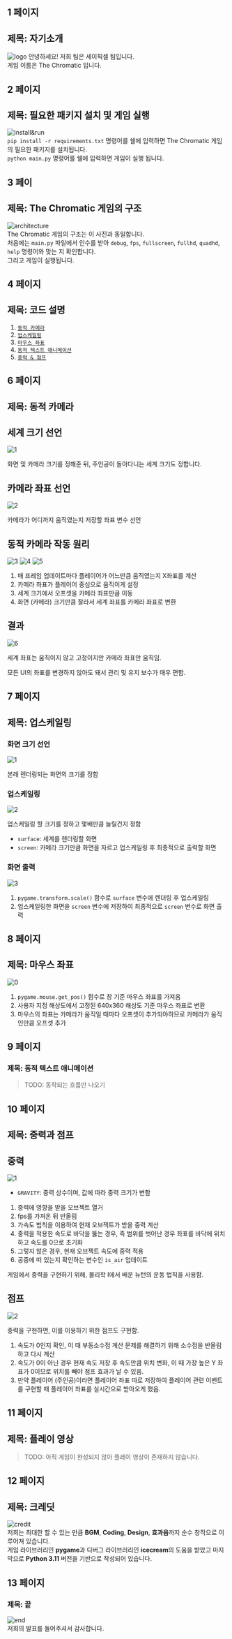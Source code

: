 ## 1 페이지

## 제목: 자기소개
![logo](https://i.imgur.com/gmtxAGp.png)
안녕하세요! 저희 팀은 세이픽셀 팀입니다.\
게임 이름은 The Chromatic 입니다.

## 2 페이지

## 제목: 필요한 패키지 설치 및 게임 실행
![install&run](./shell.png)\
`pip install -r requirements.txt` 명령어를 쉘에 입력하면 The Chromatic 게임의 필요한 패키지를 설치됩니다.\
`python main.py` 명령어를 쉘에 입력하면 게임이 실행 됩니다.

## 3 페이

## 제목: The Chromatic 게임의 구조
![architecture](./architecture.png)\
The Chromatic 게임의 구조는 이 사진과 동일합니다.\
처음에는 `main.py` 파일에서 인수를 받아 `debug`, `fps`, `fullscreen`, `fullhd`, `quadhd`, `help` 명령어와 맞는 지 확인합니다.\
그리고 게임이 실행됩니다.

## 4 페이지

## 제목: 코드 설명

1. [`동적 카메라`](#제목-동적-카메라)
2. [`업스케일링`](#제목-업스케일링)
3. [`마우스 좌표`](#제목-마우스-좌표)
4. [`동적 텍스트 애니메이션`](#제목-동적-텍스트-애니메이션)
5. [`중력 & 점프`](#제목-중력과-점프)

## 6 페이지

## 제목: 동적 카메라

## 세계 크기 선언
![1](../images/dynamic_camera_1.png)

화면 및 카메라 크기를 정해준 뒤, 주인공이 돌아다니는 세계 크기도 정합니다.

## 카메라 좌표 선언
![2](../images/dynamic_camera_2.png)

카메라가 어디까지 움직였는지 저장할 좌표 변수 선언

## 동적 카메라 작동 원리
![3](../images/dynamic_camera_3.png)
![4](../images/dynamic_camera_4.png)
![5](../images/dynamic_camera_5.png)

1. 매 프레임 업데이트마다 플레이어가 어느만큼 움직였는지 X좌표를 계산
2. 카메라 좌표가 플레이어 중심으로 움직이게 설정
3. 세계 크기에서 오프셋을 카메라 좌표만큼 이동
4. 화면 (카메라) 크기만큼 잘라서 세계 좌표를 카메라 좌표로 변환

## 결과
![6](../images/dynamic_camera_6.gif)

세계 좌표는 움직이지 않고 고정이지만
카메라 좌표만 움직임.

모든 UI의 좌표를 변경하지 않아도 돼서
관리 및 유지 보수가 매우 편함.

## 7 페이지

## 제목: 업스케일링

### 화면 크기 선언
![1](../images/upscailing_1.png)

본래 렌더링되는 화면의 크기를 정함

### 업스케일링
![2](../images/upscailing_2.png)

업스케일링 할 크기를 정하고 몇배만큼 늘릴건지 정함

- `surface`: 세계를 렌더링할 화면
- `screen`: 카메라 크기만큼 화면을 자르고 업스케일링 후 최종적으로 출력할 화면

### 화면 출력
![3](../images/upscailing_3.png)

1. `pygame.transform.scale()` 함수로 `surface` 변수에 렌더링 후 업스케일링
2. 업스케일링한 화면을 `screen` 변수에 저장하여 최종적으로 `screen` 변수로 화면 출력

## 8 페이지

## 제목: 마우스 좌표
![0](../images/mouse_position.png)

1. `pygame.mouse.get_pos()` 함수로 창 기준 마우스 좌표를 가져옴
2. 사용자 지정 해상도에서 고정된 640x360 해상도 기준 마우스 좌표로 변환
3. 마우스의 좌표는 카메라가 움직일 때마다 오프셋이 추가되야하므로 카메라가 움직인만큼 오프셋 추가


## 9 페이지

### 제목: 동적 텍스트 애니메이션

> TODO: 동작되는 흐름만 나오기

## 10 페이지

## 제목: 중력과 점프

## 중력
![1](../images/gravity_and_jump_1.png)

- `GRAVITY`: 중력 상수이며, 값에 따라 중력 크기가 변함

1. 중력에 영향을 받을 오브젝트 열거
2. fps를 가져온 뒤 반올림
3. 가속도 법칙을 이용하여 현재 오브젝트가 받을 중력 계산
4. 중력을 적용한 속도로 바닥을 뚫는 경우, 즉 범위를 벗어난 경우 좌표를 바닥에 위치하고 속도를 0으로 초기화
5. 그렇지 않은 경우, 현재 오브젝트 속도에 중력 적용
6. 공중에 떠 있는지 확인하는 변수인 `is_air` 업데이트

게임에서 중력을 구현하기 위해,
물리학 I에서 배운 뉴턴의 운동 법칙을 사용함.

## 점프
![2](../images/gravity_and_jump_2.png)

중력을 구현하면, 이를 이용하기 위한 점프도 구현함.

1. 속도가 0인지 확인, 이 때 부동소수점 계산 문제를 해결하기 위해 소수점을 반올림하고 다시 계산
2. 속도가 0이 아닌 경우 현재 속도 저장 후 속도만큼 위치 변화, 이 때 가장 높은 Y 좌표가 0이므로 위치를 빼야 점프 효과가 날 수 있음.
3. 만약 플레이어 (주인공)이라면 플레이어 좌표 따로 저장하여 플레이어 관련 이벤트를 구현할 때 플레이어 좌표를 실시간으로 받아오게 했음.


## 11 페이지

## 제목: 플레이 영상

> TODO: 아직 게임이 완성되지 않아 플레이 영상이 존재하지 않습니다.

## 12 페이지

## 제목: 크레딧
![credit](./credit.png)\
저희는 최대한 할 수 있는 만큼 **BGM**, **Coding**, **Design**, **효과음**까지 순수 창작으로 이루어져 있습니다.\
게임 라이브러리인 **pygame**과 디버그 라이브러리인 **icecream**의 도움을 받았고 마지막으로 **Python 3.11** 버전을 기반으로 작성되어 있습니다.

## 13 페이지

### 제목: 끝
![end](./end.png)\
저희의 발표를 들어주셔서 감사합니다.
